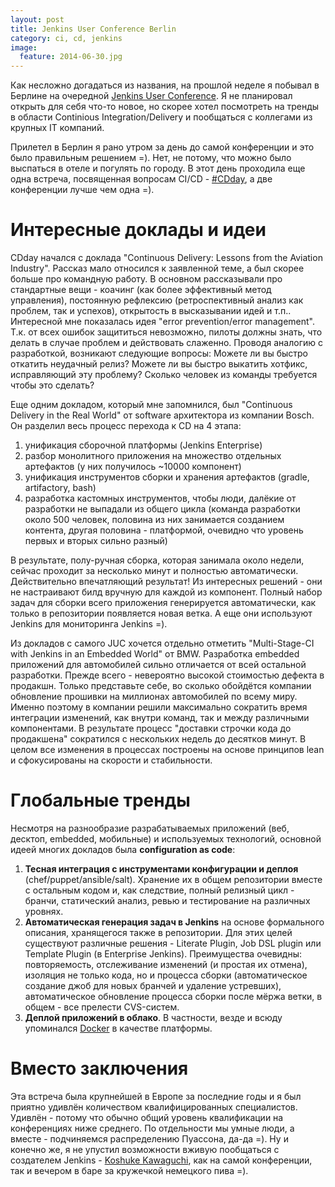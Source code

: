 ```yaml
---
layout: post
title: Jenkins User Conference Berlin
category: ci, cd, jenkins
image: 
  feature: 2014-06-30.jpg
---
```


Как несложно догадаться из названия, на прошлой неделе я побывал в Берлине на очередной [Jenkins User Conference](http://www.cloudbees.com/jenkins/juc-2014/berlin). Я не планировал открыть для себя что-то новое, но скорее хотел посмотреть на тренды в области Continious Integration/Delivery и пообщаться с коллегами из крупных IT компаний.

Прилетел в Берлин я рано утром за день до самой конференции и это было правильным решением =). Нет, не потому, что можно было выспаться в отеле и погулять по городу. В этот день проходила еще одна встреча, посвященная вопросам CI/CD - [#CDday](http://www.cloudbees.com/cdsummit/berlin), а две конференции лучше чем одна =).

Интересные доклады и идеи
=========================

CDday начался с доклада "Continuous Delivery: Lessons from the Aviation Industry". Рассказ мало относился к заявленной теме, а был скорее больше про командную работу. В основном рассказывали про стандартные вещи - коачинг (как более эффективный метод управления), постоянную рефлексию (ретроспективный анализ как проблем, так и успехов), открытость в высказывании идей и т.п.. Интересной мне показалась идея "error prevention/error management". Т.к. от всех ошибок защититься невозможно, пилоты должны знать, что делать в случае проблем и действовать слаженно. Проводя аналогию с разработкой, возникают следующие вопросы: Можете ли вы быстро откатить неудачный релиз? Можете ли вы быстро выкатить хотфикс, исправляющий эту проблему? Сколько человек из команды требуется чтобы это сделать?

Еще одним докладом, который мне запомнился, был "Continuous Delivery in the Real World" от software архитектора из компании Bosch. Он разделил весь процесс перехода к CD на 4 этапа:

 1. унификация сборочной платформы (Jenkins Enterprise)
 2. разбор монолитного приложения на множество отдельных артефактов (у них получилось ~10000 компонент)
 3. унификация инструментов сборки и хранения артефактов (gradle, artifactory, bash)
 4. разработка кастомных инструментов, чтобы люди, далёкие от разработки не выпадали из общего цикла (команда разработки около 500 человек, половина из них занимается созданием контента, другая половина - платформой, очевидно что уровень первых и вторых сильно разный)

В результате, полу-ручная сборка, которая занимала около недели, сейчас проходит за несколько минут и полностью автоматически. Действительно впечатляющий результат! Из интересных решений - они не настраивают билд вручную для каждой из компонент. Полный набор задач для сборки всего приложения генерируется автоматически, как только в репозитории появляется новая ветка. А еще они используют Jenkins для мониторинга Jenkins =).

Из докладов с самого JUC хочется отдельно отметить "Multi-Stage-CI with Jenkins in an Embedded World" от BMW. Разработка embedded приложений для автомобилей сильно отличается от всей остальной разработки. Прежде всего - невероятно высокой стоимостью дефекта в продакшн. Только представьте себе, во сколько обойдётся компании обновление прошивки на миллионах автомобилей по всему миру. Именно поэтому в компании решили максимально сократить время интеграции изменений, как внутри команд, так и между различными компонентами. В результате процесс "доставки строчки кода до продакшена" сократился с нескольких недель до десятков минут. В целом все изменения в процессах построены на основе принципов lean и сфокусированы на скорости и стабильности.

Глобальные тренды
=================

Несмотря на разнообразие разрабатываемых приложений (веб, десктоп, embedded, мобильные) и используемых технологий, основной идеей многих докладов была **configuration as code**:
 
 1. **Тесная интеграция с инструментами конфигурации и деплоя** (chef/puppet/ansible/salt). Хранение их в общем репозитории вместе с остальным кодом и, как следствие, полный релизный цикл - бранчи, статический анализ, ревью и тестирование на различных уровнях.
 2. **Автоматическая генерация задач в Jenkins** на основе формального описания, хранящегося также в репозитории. Для этих целей существуют различные решения - Literate Plugin, Job DSL plugin или Template Plugin (в Enterprise Jenkins). Преимущества очевидны: повторяемость, отслеживание изменений (и простая их отмена), изоляция не только кода, но и процесса сборки (автоматическое создание джоб для новых бранчей и удаление устревших), автоматическое обновление процесса сборки после мёржа ветки, в общем - все прелести CVS-систем.
 3. **Деплой приложений в облако**. В частности, везде и всюду упоминался [Docker](http://www.docker.com/) в качестве платформы.

Вместо заключения
=================

Эта встреча была крупнейшей в Европе за последние годы и я был приятно удивлён количеством квалифицированных специалистов. Удивлён - потому что обычно общий уровень квалификации на конференциях ниже среднего. По отдельности мы умные люди, а вместе - подчиняемся распределению Пуассона, да-да =). Ну и конечно же, я не упустил возможности вживую пообщаться с создателем Jenkins - [Koshuke Kawaguchi](https://twitter.com/kohsukekawa), как на самой конференции, так и вечером в баре за кружечкой немецкого пива =).
